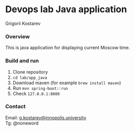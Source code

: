 # Devops lab Java application

Grigorii Kostarev

### Overview

This is java application for displaying current Moscow time.

### Build and run

1. Clone repository
2. `cd lab/app_java`
3. Download maven (for example `brew install maven`)
4. Run `mvn spring-boot::run`
5. Check `127.0.0.1:8080`

### Contact

Email: g.kostarev@innopolis.university  
Tg: @noneword